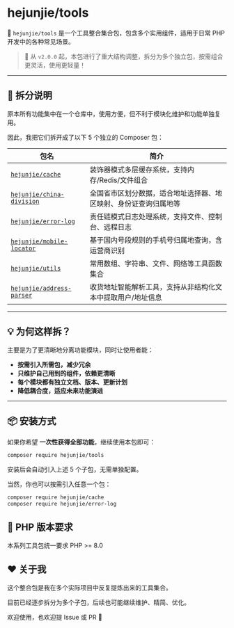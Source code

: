# hejunjie/tools

🚀 `hejunjie/tools` 是一个工具整合集合包，包含多个实用组件，适用于日常 PHP 开发中的各种常见场景。

> 🧨 从 `v2.0.0` 起，本包进行了重大结构调整，拆分为多个独立包，按需组合更灵活，使用更轻量！

---

## 🧱 拆分说明

原本所有功能集中在一个仓库中，使用方便，但不利于模块化维护和功能单独复用。

因此，我把它们拆开成了以下 5 个独立的 Composer 包：

| 包名 | 简介 |
|------|------|
| [`hejunjie/cache`](https://github.com/zxc7563598/php-cache) | 装饰器模式多层缓存系统，支持内存/Redis/文件组合 |
| [`hejunjie/china-division`](https://github.com/zxc7563598/php-china-division) | 全国省市区划分数据，适合地址选择器、地区映射、身份证查询归属地等 |
| [`hejunjie/error-log`](https://github.com/zxc7563598/php-error-log) | 责任链模式日志处理系统，支持文件、控制台、远程日志 |
| [`hejunjie/mobile-locator`](https://github.com/zxc7563598/php-mobile-locator) | 基于国内号段规则的手机号归属地查询，含运营商识别 |
| [`hejunjie/utils`](https://github.com/zxc7563598/php-utils) | 常用数组、字符串、文件、网络等工具函数集合 |
| [`hejunjie/address-parser`](https://github.com/zxc7563598/php-address-parser) | 收货地址智能解析工具，支持从非结构化文本中提取用户/地址信息 |

---

## 💡 为何这样拆？

主要是为了更清晰地分离功能模块，同时让使用者能：

- **按需引入所需包，减少冗余**
- **只维护自己用到的组件，依赖更清晰**
- **每个模块都有独立文档、版本、更新计划**
- **降低耦合度，适应未来功能演进**

---

## 📦 安装方式

如果你希望 **一次性获得全部功能**，继续使用本包即可：

```bash
composer require hejunjie/tools
```

安装后会自动引入上述 5 个子包，无需单独配置。

当然，你也可以按需引入任意一个包：

```bash
composer require hejunjie/cache
composer require hejunjie/error-log
```

## 🧪 PHP 版本要求
本系列工具包统一要求 PHP >= 8.0

## ❤️ 关于我
这个整合包是我在多个实际项目中反复提炼出来的工具集合。

目前已经逐步拆分为多个子包，后续也可能继续维护、精简、优化。

欢迎使用，也欢迎提 Issue 或 PR 🚀